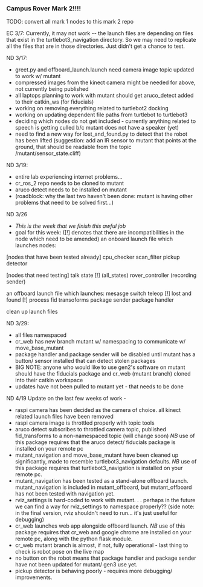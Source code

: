 ### Campus Rover Mark 2!!!!

TODO: convert all mark 1 nodes to this mark 2 repo

EC 3/7:
Currently, it may not work -- the launch files are depending on files that exist in the turtlebot3_navigation directory.
So we may need to replicate all the files that are in those directories. Just didn't get a chance to test.

ND 3/17:
* greet.py and offboard_launch.launch need camera image topic updated to work w/ mutant
* compressed images from the kinect camera might be needed for above, not currently being published
* all laptops planning to work with mutant should get aruco_detect added to their catkin_ws (for fiducials)
* working on removing everything related to turtlebot2 docking
* working on updating dependent file paths from turtlebot to turtlebot3
* deciding which nodes do not get included - currently anything related to speech is getting culled b/c mutant does not have a speaker (yet)
* need to find a new way for lost_and_found.py to detect that the robot has been lifted (suggestion: add an IR sensor to mutant that points at the ground, that should be readable from the topic /mutant/sensor_state.cliff)

ND 3/19:
* entire lab experiencing internet problems...
* cr_ros_2 repo needs to be cloned to mutant
* aruco detect needs to be installed on mutant
* (roadblock: why the last two haven't been done: mutant is having other problems that need to be solved first...)

ND 3/26
* *This is the week that we finish this awful job*
*  goal for this week: ([!] denotes that there are incompatibilities in the node which need to be amended)
an onboard launch file which launches nodes:

[nodes that have been tested already]
cpu_checker
scan_filter
pickup detector

[nodes that need testing]
talk
state [!] (all_states)
rover_controller
(recording sender)

an offboard launch file which launches:
mesasge switch
teleop [!]
lost and found [!]
process fid transoforms
package sender
package handler

clean up launch files

ND 3/29:
* all files namespaced
* cr_web has new branch mutant w/ namespacing to communicate w/ move_base_mutant
* package handler and package sender will be disabled until mutant has a button/ sensor
installed that can detect stolen packages
* BIG NOTE: anyone who would like to use gen2's software on mutant should have the fiducials
package and cr_web (mutant branch) cloned into their catkin workspace
* updates have not been pulled to mutant yet - that needs to be done

ND 4/19
Update on the last few weeks of work -
* raspi camera has been decided as the camera of choice. all kinect related launch files have been removed
* raspi camera image is throttled properly with topic tools
* aruco detect subscribes to throttled camera topic, published fid_transforms to a non-namespaced topic (will change soon) *NB* use of this package requires that the aruco detect/ fiducials package is installed on your remote pc
* mutant_navigation and move_base_mutant have been cleaned up significantly, made to resemble turtlebot3_navigation defaults. *NB* use of this package requires that turtlebot3_navigation is installed on your remote pc.
* mutant_navigation has been tested as a stand-alone offboard launch. mutant_navigation is included in mutant_offboard, but mutant_offboard has not been tested with navigation yet.
* rviz_settings is hard-coded to work with mutant. . . perhaps in the future we can find a way for rviz_settings to namespace properly?? (side note: in the final version, rviz shouldn't need to run... it's just useful for debugging)
* cr_web launches web app alongside offboard launch. *NB* use of this package requires that cr_web and google chrome are installed on your remote pc, along with the python flask module.
* cr_web mutant branch is almost, if not, fully operational - last thing to check is robot pose on the live map
* no button on the robot means that package handler and package sender have not been updated for mutant/ gen3 use yet.
* pickup detector is behaving poorly - requires more debugging/ improvements.
